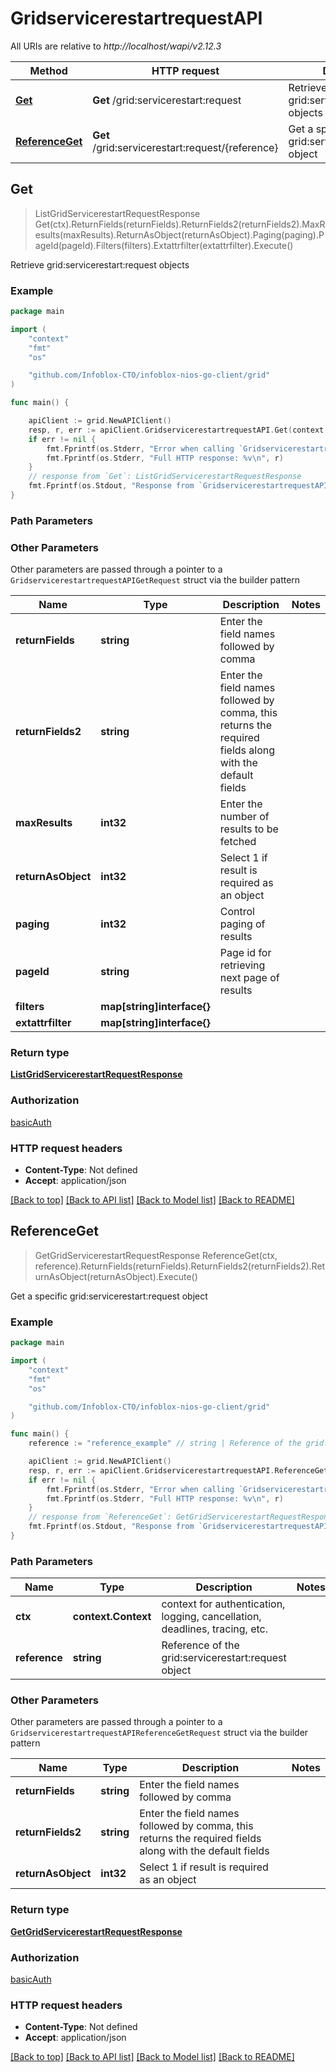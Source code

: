 # GridservicerestartrequestAPI

All URIs are relative to *http://localhost/wapi/v2.12.3*

Method | HTTP request | Description
------------- | ------------- | -------------
[**Get**](GridservicerestartrequestAPI.md#Get) | **Get** /grid:servicerestart:request | Retrieve grid:servicerestart:request objects
[**ReferenceGet**](GridservicerestartrequestAPI.md#ReferenceGet) | **Get** /grid:servicerestart:request/{reference} | Get a specific grid:servicerestart:request object



## Get

> ListGridServicerestartRequestResponse Get(ctx).ReturnFields(returnFields).ReturnFields2(returnFields2).MaxResults(maxResults).ReturnAsObject(returnAsObject).Paging(paging).PageId(pageId).Filters(filters).Extattrfilter(extattrfilter).Execute()

Retrieve grid:servicerestart:request objects



### Example

```go
package main

import (
	"context"
	"fmt"
	"os"

	"github.com/Infoblox-CTO/infoblox-nios-go-client/grid"
)

func main() {

	apiClient := grid.NewAPIClient()
	resp, r, err := apiClient.GridservicerestartrequestAPI.Get(context.Background()).Execute()
	if err != nil {
		fmt.Fprintf(os.Stderr, "Error when calling `GridservicerestartrequestAPI.Get``: %v\n", err)
		fmt.Fprintf(os.Stderr, "Full HTTP response: %v\n", r)
	}
	// response from `Get`: ListGridServicerestartRequestResponse
	fmt.Fprintf(os.Stdout, "Response from `GridservicerestartrequestAPI.Get`: %v\n", resp)
}
```

### Path Parameters



### Other Parameters

Other parameters are passed through a pointer to a `GridservicerestartrequestAPIGetRequest` struct via the builder pattern


Name | Type | Description  | Notes
------------- | ------------- | ------------- | -------------
**returnFields** | **string** | Enter the field names followed by comma | 
**returnFields2** | **string** | Enter the field names followed by comma, this returns the required fields along with the default fields | 
**maxResults** | **int32** | Enter the number of results to be fetched | 
**returnAsObject** | **int32** | Select 1 if result is required as an object | 
**paging** | **int32** | Control paging of results | 
**pageId** | **string** | Page id for retrieving next page of results | 
**filters** | **map[string]interface{}** |  | 
**extattrfilter** | **map[string]interface{}** |  | 

### Return type

[**ListGridServicerestartRequestResponse**](ListGridServicerestartRequestResponse.md)

### Authorization

[basicAuth](../README.md#basicAuth)

### HTTP request headers

- **Content-Type**: Not defined
- **Accept**: application/json

[[Back to top]](#) [[Back to API list]](../README.md#documentation-for-api-endpoints)
[[Back to Model list]](../README.md#documentation-for-models)
[[Back to README]](../README.md)


## ReferenceGet

> GetGridServicerestartRequestResponse ReferenceGet(ctx, reference).ReturnFields(returnFields).ReturnFields2(returnFields2).ReturnAsObject(returnAsObject).Execute()

Get a specific grid:servicerestart:request object



### Example

```go
package main

import (
	"context"
	"fmt"
	"os"

	"github.com/Infoblox-CTO/infoblox-nios-go-client/grid"
)

func main() {
	reference := "reference_example" // string | Reference of the grid:servicerestart:request object

	apiClient := grid.NewAPIClient()
	resp, r, err := apiClient.GridservicerestartrequestAPI.ReferenceGet(context.Background(), reference).Execute()
	if err != nil {
		fmt.Fprintf(os.Stderr, "Error when calling `GridservicerestartrequestAPI.ReferenceGet``: %v\n", err)
		fmt.Fprintf(os.Stderr, "Full HTTP response: %v\n", r)
	}
	// response from `ReferenceGet`: GetGridServicerestartRequestResponse
	fmt.Fprintf(os.Stdout, "Response from `GridservicerestartrequestAPI.ReferenceGet`: %v\n", resp)
}
```

### Path Parameters


Name | Type | Description  | Notes
------------- | ------------- | ------------- | -------------
**ctx** | **context.Context** | context for authentication, logging, cancellation, deadlines, tracing, etc.
**reference** | **string** | Reference of the grid:servicerestart:request object | 

### Other Parameters

Other parameters are passed through a pointer to a `GridservicerestartrequestAPIReferenceGetRequest` struct via the builder pattern


Name | Type | Description  | Notes
------------- | ------------- | ------------- | -------------
**returnFields** | **string** | Enter the field names followed by comma | 
**returnFields2** | **string** | Enter the field names followed by comma, this returns the required fields along with the default fields | 
**returnAsObject** | **int32** | Select 1 if result is required as an object | 

### Return type

[**GetGridServicerestartRequestResponse**](GetGridServicerestartRequestResponse.md)

### Authorization

[basicAuth](../README.md#basicAuth)

### HTTP request headers

- **Content-Type**: Not defined
- **Accept**: application/json

[[Back to top]](#) [[Back to API list]](../README.md#documentation-for-api-endpoints)
[[Back to Model list]](../README.md#documentation-for-models)
[[Back to README]](../README.md)


